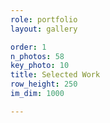 ```yaml
---
role: portfolio
layout: gallery

order: 1
n_photos: 58
key_photo: 10
title: Selected Work
row_height: 250
im_dim: 1000

---
```

